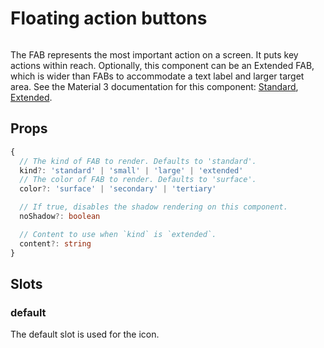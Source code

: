 # Floating action buttons

<script setup>
import { HFloatingActionButton } from '../../src/'
import Preview from '../Preview.vue'
import PencilOutline from '~icons/mdi/pencil-outline'
import Document from '~icons/mdi/document'
import Spreadsheet from '~icons/mdi/spreadsheet'
import Presentation from '~icons/mdi/file-presentation-box'

const previewOptions = {
    example: {
        kind: 'select',
        default: 'small',
        label: 'Example',
        options: [
            {
                value: 'small',
                label: 'Small'
            },
            {
                value: 'large',
                label: 'Large'
            },
            {
                value: 'extended',
                label: 'Extended'
            },
        ]
    },
    color: {
        kind: 'select',
        default: 'surface',
        label: 'Color',
        options: [
            {
                value: 'surface',
                label: 'Surface'
            },
            {
                value: 'secondary',
                label: 'Secondary'
            },
            {
                value: 'tertiary',
                label: 'Tertiary'
            },
        ]
    }
}
</script>

<preview :options="previewOptions" v-slot="{ state }">
    <div
        style="display: flex; flex-direction: column; align-items: end;"
        v-if="state.example === 'small'"
    >
        <h-floating-action-button kind="small" :color="state.color">
            <spreadsheet />
        </h-floating-action-button>
        <h-floating-action-button kind="small" :color="state.color">
            <presentation />
        </h-floating-action-button>
        <h-floating-action-button kind="small" :color="state.color">
            <document />
        </h-floating-action-button>
        <h-floating-action-button kind="standard" :color="state.color">
            <pencil-outline />
        </h-floating-action-button>
    </div>
    <h-floating-action-button
        kind="large"
        :color="state.color"
        v-else-if="state.example === 'large'"
    >
        <pencil-outline />
    </h-floating-action-button>
    <h-floating-action-button
        kind="extended"
        :color="state.color"
        content="New post"
        v-else
    >
        <pencil-outline />
    </h-floating-action-button>
</preview>

The FAB represents the most important action on a screen. It puts key actions
within reach. Optionally, this component can be an Extended FAB, which is wider
than FABs to accommodate a text label and larger target area.
See the Material 3 documentation for this component: [Standard], [Extended].

## Props

```ts
{
  // The kind of FAB to render. Defaults to 'standard'.
  kind?: 'standard' | 'small' | 'large' | 'extended'
  // The color of FAB to render. Defaults to 'surface'.
  color?: 'surface' | 'secondary' | 'tertiary'

  // If true, disables the shadow rendering on this component.
  noShadow?: boolean

  // Content to use when `kind` is `extended`.
  content?: string
}
```

## Slots

### default

The default slot is used for the icon.

[Standard]: https://m3.material.io/components/floating-action-button/overview
[Extended]: https://m3.material.io/components/extended-fab/overview
